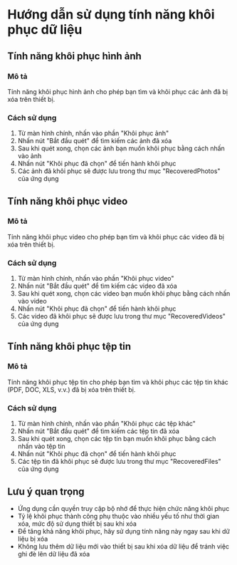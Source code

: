 # Hướng dẫn sử dụng tính năng khôi phục dữ liệu

## Tính năng khôi phục hình ảnh

### Mô tả
Tính năng khôi phục hình ảnh cho phép bạn tìm và khôi phục các ảnh đã bị xóa trên thiết bị.

### Cách sử dụng
1. Từ màn hình chính, nhấn vào phần "Khôi phục ảnh"
2. Nhấn nút "Bắt đầu quét" để tìm kiếm các ảnh đã xóa
3. Sau khi quét xong, chọn các ảnh bạn muốn khôi phục bằng cách nhấn vào ảnh
4. Nhấn nút "Khôi phục đã chọn" để tiến hành khôi phục
5. Các ảnh đã khôi phục sẽ được lưu trong thư mục "RecoveredPhotos" của ứng dụng

## Tính năng khôi phục video

### Mô tả
Tính năng khôi phục video cho phép bạn tìm và khôi phục các video đã bị xóa trên thiết bị.

### Cách sử dụng
1. Từ màn hình chính, nhấn vào phần "Khôi phục video"
2. Nhấn nút "Bắt đầu quét" để tìm kiếm các video đã xóa
3. Sau khi quét xong, chọn các video bạn muốn khôi phục bằng cách nhấn vào video
4. Nhấn nút "Khôi phục đã chọn" để tiến hành khôi phục
5. Các video đã khôi phục sẽ được lưu trong thư mục "RecoveredVideos" của ứng dụng

## Tính năng khôi phục tệp tin

### Mô tả
Tính năng khôi phục tệp tin cho phép bạn tìm và khôi phục các tệp tin khác (PDF, DOC, XLS, v.v.) đã bị xóa trên thiết bị.

### Cách sử dụng
1. Từ màn hình chính, nhấn vào phần "Khôi phục các tệp khác"
2. Nhấn nút "Bắt đầu quét" để tìm kiếm các tệp tin đã xóa
3. Sau khi quét xong, chọn các tệp tin bạn muốn khôi phục bằng cách nhấn vào tệp tin
4. Nhấn nút "Khôi phục đã chọn" để tiến hành khôi phục
5. Các tệp tin đã khôi phục sẽ được lưu trong thư mục "RecoveredFiles" của ứng dụng

## Lưu ý quan trọng
- Ứng dụng cần quyền truy cập bộ nhớ để thực hiện chức năng khôi phục
- Tỷ lệ khôi phục thành công phụ thuộc vào nhiều yếu tố như thời gian xóa, mức độ sử dụng thiết bị sau khi xóa
- Để tăng khả năng khôi phục, hãy sử dụng tính năng này ngay sau khi dữ liệu bị xóa
- Không lưu thêm dữ liệu mới vào thiết bị sau khi xóa dữ liệu để tránh việc ghi đè lên dữ liệu đã xóa 